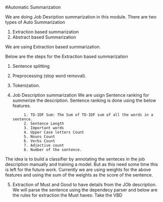#Automatic Summarization

We are doing Job Desription summarization in this module. There are two types of Auto Summarization

1. Extraction based summarization 
2. Abstract based Summarization

We are using Extraction based summarization.

Below are the steps for the Extraction based summarization

1. Sentence splitting
2. Preprocessing (stop word removal).
3. Tokenization.
4. Job Description summarization
		We are usign Sentence ranking for summerize the description. Sentence ranking is done using the below features.
		
			1. TD-IDF Sum: The Sum of TD-IDF sum of all the words in a sentence.
			2. Sentence Length
			3. Important words
			4. Upper Case letters Count
			5. Nouns Count
			6. Verbs Count
			7. Adjective count
			8. Number of the sentence.
			
The idea is to build a classifier by annotating the senteces in the job description manually and training a model. But as this need some time this is left for the future work. Currently we are using weights for the above features and using the sum of the weights as the score of the sentence.

5. Extraction of Must and Good to have details from the JOb description.
		We will parse the sentence using the dependecy parser and below are the rules for extraction the Must haves:
			Take the VBD 
		


